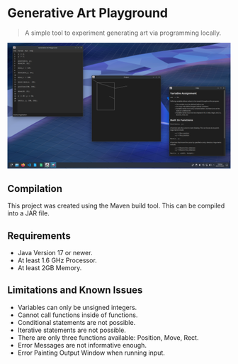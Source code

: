 # Generative Art Playground

> A simple tool to experiment generating art via programming locally.

![Screenshot of Program](./doc/program-screenshot.png)

## Compilation
This project was created using the Maven build tool. This can be compiled into a JAR file.


## Requirements
- Java Version 17 or newer.
- At least 1.6 GHz Processor.
- At least 2GB Memory.

## Limitations and Known Issues
- Variables can only be unsigned integers.
- Cannot call functions inside of functions.
- Conditional statements are not possible.
- Iterative statements are not possible.
- There are only three functions available: Position, Move, Rect.
- Error Messages are not informative enough.
- Error Painting Output Window when running input.